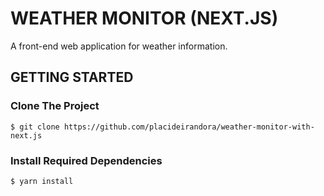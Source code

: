 # WEATHER MONITOR (NEXT.JS)
A front-end web application for weather information. 

## GETTING STARTED

### Clone The Project

```
$ git clone https://github.com/placideirandora/weather-monitor-with-next.js
```

### Install Required Dependencies

```
$ yarn install
```
